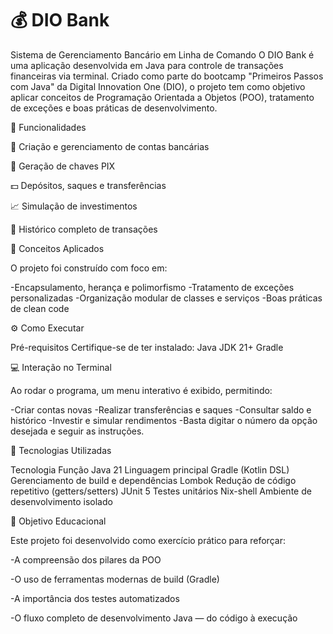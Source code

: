 
# 💰 DIO Bank

Sistema de Gerenciamento Bancário em Linha de Comando
O DIO Bank é uma aplicação desenvolvida em Java para controle de transações financeiras via terminal.
Criado como parte do bootcamp "Primeiros Passos com Java" da Digital Innovation One (DIO), o projeto tem como objetivo aplicar conceitos de Programação Orientada a Objetos (POO), tratamento de exceções e boas práticas de desenvolvimento.


🚀 Funcionalidades


🏦 Criação e gerenciamento de contas bancárias

🔑 Geração de chaves PIX

💵 Depósitos, saques e transferências

📈 Simulação de investimentos

📜 Histórico completo de transações


🧠 Conceitos Aplicados

O projeto foi construído com foco em:

-Encapsulamento, herança e polimorfismo
-Tratamento de exceções personalizadas
-Organização modular de classes e serviços
-Boas práticas de clean code


⚙️ Como Executar

Pré-requisitos
Certifique-se de ter instalado:
Java JDK 21+
Gradle


💻 Interação no Terminal


Ao rodar o programa, um menu interativo é exibido, permitindo:

-Criar contas novas
-Realizar transferências e saques
-Consultar saldo e histórico
-Investir e simular rendimentos
-Basta digitar o número da opção desejada e seguir as instruções.

🧰 Tecnologias Utilizadas

Tecnologia	                            Função
Java 21	                         Linguagem principal
Gradle (Kotlin DSL)           Gerenciamento de build e dependências
Lombok                            Redução de código repetitivo (getters/setters)
JUnit 5	                             Testes unitários
Nix-shell	                          Ambiente de desenvolvimento isolado

🌟 Objetivo Educacional

Este projeto foi desenvolvido como exercício prático para reforçar:

-A compreensão dos pilares da POO

-O uso de ferramentas modernas de build (Gradle)

-A importância dos testes automatizados

-O fluxo completo de desenvolvimento Java — do código à execução
